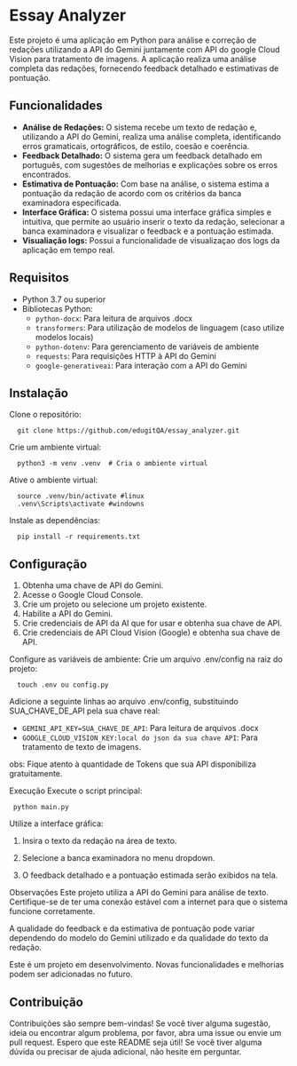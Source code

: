 # Essay Analyzer

Este projeto é uma aplicação em Python para análise e correção de redações utilizando a API do Gemini juntamente com API do google Cloud Vision para tratamento de imagens. A aplicação realiza uma análise completa das redações, fornecendo feedback detalhado e estimativas de pontuação.

## Funcionalidades

- **Análise de Redações:** O sistema recebe um texto de redação e, utilizando a API do Gemini, realiza uma análise completa, identificando erros gramaticais, ortográficos, de estilo, coesão e coerência.
- **Feedback Detalhado:** O sistema gera um feedback detalhado em português, com sugestões de melhorias e explicações sobre os erros encontrados.
- **Estimativa de Pontuação:** Com base na análise, o sistema estima a pontuação da redação de acordo com os critérios da banca examinadora especificada.
- **Interface Gráfica:** O sistema possui uma interface gráfica simples e intuitiva, que permite ao usuário inserir o texto da redação, selecionar a banca examinadora e visualizar o feedback e a pontuação estimada.
- **Visualiação logs:** Possui a funcionalidade de visualizaçao dos logs da aplicação em tempo real.

## Requisitos

- Python 3.7 ou superior
- Bibliotecas Python:
  - `python-docx`: Para leitura de arquivos .docx
  - `transformers`: Para utilização de modelos de linguagem (caso utilize modelos locais)
  - `python-dotenv`: Para gerenciamento de variáveis de ambiente
  - `requests`: Para requisições HTTP à API do Gemini
  - `google-generativeai`: Para interação com a API do Gemini

## Instalação

Clone o repositório:
      
      git clone https://github.com/edugitQA/essay_analyzer.git

Crie um ambiente virtual:

      python3 -m venv .venv  # Cria o ambiente virtual

Ative o ambiente virtual:
      
      source .venv/bin/activate #linux
      .venv\Scripts\activate #windowns

Instale as dependências:
     
      pip install -r requirements.txt


## Configuração
1. Obtenha uma chave de API do Gemini.
2. Acesse o Google Cloud Console.
3. Crie um projeto ou selecione um projeto existente.
4. Habilite a API do Gemini.
5. Crie credenciais de API da AI que for usar e obtenha sua chave de API.
6. Crie credenciais de API Cloud Vision (Google) e obtenha sua chave de API.

Configure as variáveis de ambiente:
Crie um arquivo .env/config na raiz do projeto:
   
      touch .env ou config.py

Adicione a seguinte linhas ao arquivo .env/config, substituindo SUA_CHAVE_DE_API pela sua chave real:

  
   - `GEMINI_API_KEY=SUA_CHAVE_DE_API`: Para leitura de arquivos .docx
   - `GOOGLE_CLOUD_VISION_KEY:local do json da sua chave API`: Para tratamento de texto de imagens.
    

obs: Fique atento à quantidade de Tokens que sua API disponibiliza gratuitamente.


Execução
Execute o script principal:
     
     python main.py
     
Utilize a interface gráfica:

1. Insira o texto da redação na área de texto.

2. Selecione a banca examinadora no menu dropdown.


3. O feedback detalhado e a pontuação estimada serão exibidos na tela.

Observações
Este projeto utiliza a API do Gemini para análise de texto. Certifique-se de ter uma conexão estável com a internet para que o sistema funcione corretamente.

A qualidade do feedback e da estimativa de pontuação pode variar dependendo do modelo do Gemini utilizado e da qualidade do texto da redação.

Este é um projeto em desenvolvimento. Novas funcionalidades e melhorias podem ser adicionadas no futuro.

## Contribuição
Contribuições são sempre bem-vindas! Se você tiver alguma sugestão, ideia ou encontrar algum problema, por favor, abra uma issue ou envie um pull request.
Espero que este README seja útil! Se você tiver alguma dúvida ou precisar de ajuda adicional, não hesite em perguntar.




